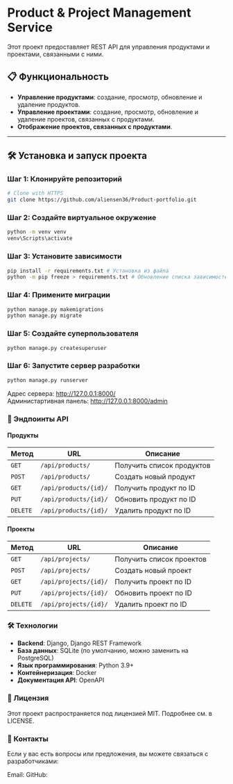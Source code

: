 # Product & Project Management Service

Этот проект предоставляет REST API для управления продуктами и проектами, связанными с ними.  

## 📋 Функциональность

- **Управление продуктами**: создание, просмотр, обновление и удаление продуктов.
- **Управление проектами**: создание, просмотр, обновление и удаление проектов, связанных с продуктами.
- **Отображение проектов, связанных с продуктами**.

---

## 🛠️ Установка и запуск проекта

### Шаг 1: Клонируйте репозиторий
```bash
# Clone with HTTPS
git clone https://github.com/aliensen36/Product-portfolio.git
```

### Шаг 2: Создайте виртуальное окружение
```bash
python -m venv venv
venv\Scripts\activate
```

### Шаг 3: Установите зависимости
```bash
pip install -r requirements.txt # Установка из файла
python -m pip freeze > requirements.txt # Обновление списка зависимостей
```

### Шаг 4: Примените миграции
```bash
python manage.py makemigrations
python manage.py migrate
```

### Шаг 5: Создайте суперпользователя
```bash
python manage.py createsuperuser
```

### Шаг 6: Запустите сервер разработки
```bash
python manage.py runserver
```
Адрес сервера: http://127.0.0.1:8000/  
Администартивная панель: http://127.0.0.1:8000/admin

### 🔗 Эндпоинты API

#### Продукты
| Метод   | URL                     | Описание                       |
|---------|-------------------------|--------------------------------|
| `GET`   | `/api/products/`        | Получить список продуктов      |
| `POST`  | `/api/products/`        | Создать новый продукт          |
| `GET`   | `/api/products/{id}/`   | Получить продукт по ID         |
| `PUT`   | `/api/products/{id}/`   | Обновить продукт по ID         |
| `DELETE`| `/api/products/{id}/`   | Удалить продукт по ID          |

#### Проекты
| Метод   | URL                     | Описание                       |
|---------|-------------------------|--------------------------------|
| `GET`   | `/api/projects/`        | Получить список проектов       |
| `POST`  | `/api/projects/`        | Создать новый проект           |
| `GET`   | `/api/projects/{id}/`   | Получить проект по ID          |
| `PUT`   | `/api/projects/{id}/`   | Обновить проект по ID          |
| `DELETE`| `/api/projects/{id}/`   | Удалить проект по ID           |

### 🛠️ Технологии

- **Backend**: Django, Django REST Framework  
- **База данных**: SQLite (по умолчанию, можно заменить на PostgreSQL)  
- **Язык программирования**: Python 3.9+  
- **Контейнеризация**: Docker
- **Документация API**: OpenAPI  


### 📄 Лицензия
Этот проект распространяется под лицензией MIT. Подробнее см. в LICENSE.

### 📧 Контакты
Если у вас есть вопросы или предложения, вы можете связаться с разработчиками:

Email: 
GitHub:
